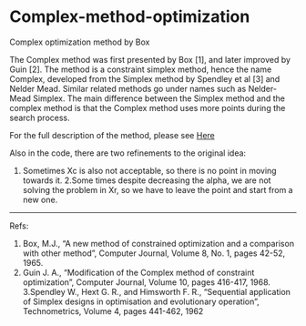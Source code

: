 # Complex-method-optimization
Complex optimization method by Box

The Complex method was first presented by Box [1], and later improved by Guin [2]. The method is a constraint simplex method, hence the name Complex, developed from the Simplex method by Spendley et al [3] and Nelder Mead. Similar related methods go under names such as Nelder-Mead Simplex. The main difference between the Simplex method and the complex method is that the Complex method uses more points during the search process.

For the full description of the method, please see [Here](http:/https://complexmethod.readthedocs.io/en/latest/Description.html#the-complex-method/ "Here")

Also in the code, there are two refinements to the original idea:
1. Sometimes Xc is also not acceptable, so there is no point in moving towards it.
2.Some times despite decreasing the alpha, we are not solving the problem in Xr, so we have to leave the point and start from a new one.

------------


Refs:
1. Box, M.J., “A new method of constrained optimization and a comparison with other method”, Computer Journal, Volume 8, No. 1, pages 42-52, 1965.
2. Guin J. A., “Modification of the Complex method of constraint optimization”, Computer Journal, Volume 10, pages 416-417, 1968.
3.Spendley W., Hext G. R., and Himsworth F. R., “Sequential application of Simplex designs in optimisation and evolutionary operation”, Technometrics, Volume 4, pages 441-462, 1962
